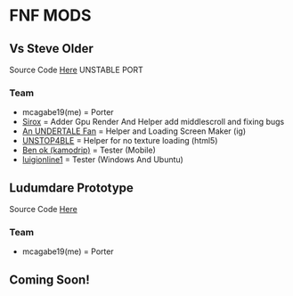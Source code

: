 # FNF MODS

## Vs Steve Older
Source Code [Here](https://github.com/mcagabe19/VsSteve-Source-Code-OLDER) UNSTABLE PORT

### Team
* mcagabe19(me) = Porter
* [Sirox](https://github.com/Sirox228) = Adder Gpu Render And Helper add middlescroll and fixing bugs
* [An UNDERTALE Fan](https://github.com/An-undertale-fan) = Helper and Loading Screen Maker (ig)
* [UNSTOP4BLE](https://github.com/UNSTOP4BLE) = Helper for no texture loading (html5)
* [Ben ok (kamodrip)](https://github.com/Akhia11) = Tester (Mobile)
* [luigionline1](https://github.com/luigionline1) = Tester (Windows And Ubuntu)

## Ludumdare Prototype

Source Code [Here](https://github.com/mcagabe19/Funkin-1.0.0)

### Team
* mcagabe19(me) = Porter

## Coming Soon!
